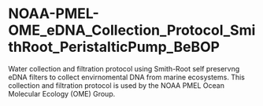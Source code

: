 # NOAA-PMEL-OME_eDNA_Collection_Protocol_SmithRoot_PeristalticPump_BeBOP
Water collection and filtration protocol using Smith-Root self preservng eDNA filters to collect envirnomental DNA from marine ecosystems. This collection and filtration protocol is used by the NOAA PMEL Ocean Molecular Ecology (OME) Group.
